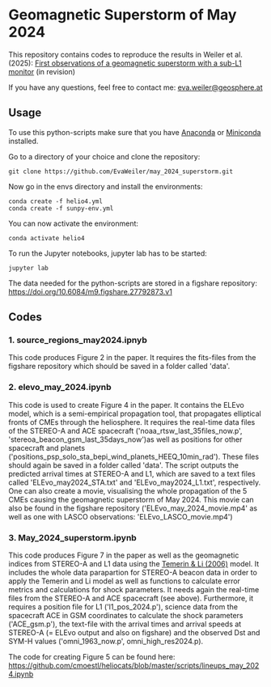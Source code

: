 # Geomagnetic Superstorm of May 2024

This repository contains codes to reproduce the results in Weiler et al. (2025): [First observations of a geomagnetic superstorm with a sub-L1 monitor](https://arxiv.org/abs/2411.12490) (in revision)

If you have any questions, feel free to contact me: eva.weiler@geosphere.at

## Usage

To use this python-scripts make sure that you have [Anaconda](https://docs.anaconda.com/anaconda/install/) or [Miniconda](https://docs.anaconda.com/miniconda/install/) installed.

Go to a directory of your choice and clone the repository:
```
git clone https://github.com/EvaWeiler/may_2024_superstorm.git
```

Now go in the envs directory and install the environments: 
```
conda create -f helio4.yml
conda create -f sunpy-env.yml
```

You can now activate the environment: 
```
conda activate helio4
```

To run the Jupyter notebooks, jupyter lab has to be started:
```
jupyter lab
```

The data needed for the python-scripts are stored in a figshare repository: https://doi.org/10.6084/m9.figshare.27792873.v1 

## Codes
### 1. source_regions_may2024.ipnyb
This code produces Figure 2 in the paper. It requires the fits-files from the figshare repository which should be saved in a folder called 'data'.

### 2. elevo_may_2024.ipynb
This code is used to create Figure 4 in the paper. It contains the ELEvo model, which is a semi-empirical propagation tool, that propagates elliptical fronts of CMEs through the heliosphere. It requires the real-time data files of the STEREO-A and ACE spacecraft ('noaa_rtsw_last_35files_now.p', 'stereoa_beacon_gsm_last_35days_now')as well as positions for other spacecraft and planets ('positions_psp_solo_sta_bepi_wind_planets_HEEQ_10min_rad'). These files should again be saved in a folder called 'data'.
The script outputs the predicted arrival times at STEREO-A and L1, which are saved to a text files called 'ELEvo_may2024_STA.txt' and 'ELEvo_may2024_L1.txt', respectively.
One can also create a movie, visualising the whole propagation of the 5 CMEs causing the geomagnetic superstorm of May 2024. This movie can also be found in the figshare repository ('ELEvo_may_2024_movie.mp4' as well as one with LASCO observations: 'ELEvo_LASCO_movie.mp4') 

### 3. May_2024_superstorm.ipynb
This code produces Figure 7 in the paper as well as the geomagnetic indices from STEREO-A and L1 data using the [Temerin & Li (2006)](https://doi.org/10.1029/2005JA011257) model. It includes the whole data parapartion for STEREO-A beacon data in order to apply the Temerin and Li model as well as functions to calculate error metrics and calculations for shock parameters.
It needs again the real-time files from the STEREO-A and ACE spacecraft (see above). Furthermore, it requires a position file for L1 ('l1_pos_2024.p'), science data from the spacecraft ACE in GSM coordinates to calculate the shock parameters ('ACE_gsm.p'), the text-file with the arrival times and arrival speeds at STEREO-A (= ELEvo output and also on figshare) and the observed Dst and SYM-H values ('omni_1963_now.p', omni_high_res2024.p). 

The code for creating Figure 5 can be found here: https://github.com/cmoestl/heliocats/blob/master/scripts/lineups_may_2024.ipynb





